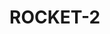 <!--
 * @Date: 2025-03-06 14:17:09
 * @LastEditors: muzhancun muzhancun@stu.pku.edu.cn
 * @LastEditTime: 2025-03-06 14:17:17
 * @FilePath: /ROCKET-2/README.md
-->
# ROCKET-2